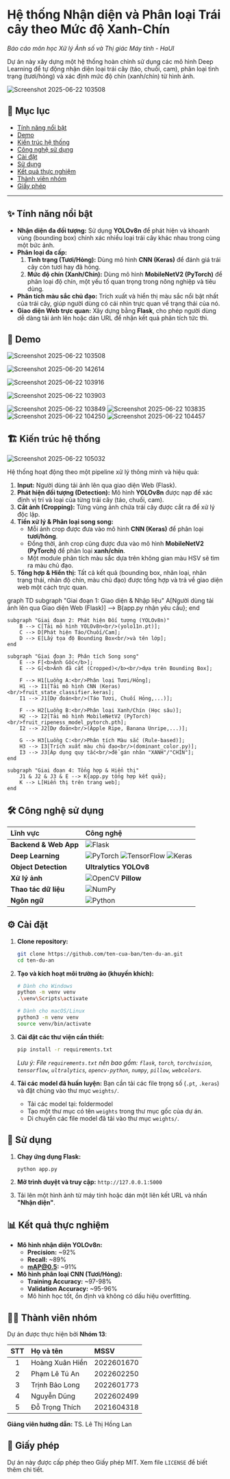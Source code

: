 # Hệ thống Nhận diện và Phân loại Trái cây theo Mức độ Xanh-Chín
*Báo cáo môn học Xử lý Ảnh số và Thị giác Máy tính - HaUI*

Dự án này xây dựng một hệ thống hoàn chỉnh sử dụng các mô hình Deep Learning để tự động nhận diện loại trái cây (táo, chuối, cam), phân loại tình trạng (tươi/hỏng) và xác định mức độ chín (xanh/chín) từ hình ảnh.

![Screenshot 2025-06-22 103508](https://github.com/user-attachments/assets/b9a9a6d2-77e5-4efd-94d2-304f2ea1faca)

## 📖 Mục lục
- [Tính năng nổi bật](#-tính-năng-nổi-bật)
- [Demo](#-demo)
- [Kiến trúc hệ thống](#-kiến-trúc-hệ-thống)
- [Công nghệ sử dụng](#️-công-nghệ-sử-dụng)
- [Cài đặt](#-cài-đặt)
- [Sử dụng](#-sử-dụng)
- [Kết quả thực nghiệm](#-kết-quả-thực-nghiệm)
- [Thành viên nhóm](#-thành-viên-nhóm)
- [Giấy phép](#-giấy-phép)

---

## ✨ Tính năng nổi bật

-   **Nhận diện đa đối tượng:** Sử dụng **YOLOv8n** để phát hiện và khoanh vùng (bounding box) chính xác nhiều loại trái cây khác nhau trong cùng một bức ảnh.
-   **Phân loại đa cấp:**
    1.  **Tình trạng (Tươi/Hỏng):** Dùng mô hình **CNN (Keras)** để đánh giá trái cây còn tươi hay đã hỏng.
    2.  **Mức độ chín (Xanh/Chín):** Dùng mô hình **MobileNetV2 (PyTorch)** để phân loại độ chín, một yếu tố quan trọng trong nông nghiệp và tiêu dùng.
-   **Phân tích màu sắc chủ đạo:** Trích xuất và hiển thị màu sắc nổi bật nhất của trái cây, giúp người dùng có cái nhìn trực quan về trạng thái của nó.
-   **Giao diện Web trực quan:** Xây dựng bằng **Flask**, cho phép người dùng dễ dàng tải ảnh lên hoặc dán URL để nhận kết quả phân tích tức thì.

## 📸 Demo
![Screenshot 2025-06-22 103508](https://github.com/user-attachments/assets/06ce0a54-0d74-4fcd-a906-7686dcc04bfd)


![Screenshot 2025-06-20 142614](https://github.com/user-attachments/assets/5b1ca941-4958-4d08-b77d-e98e7f423c49)

![Screenshot 2025-06-22 103916](https://github.com/user-attachments/assets/da9c6ef9-d601-498b-a2fa-0e95c8b04d49)

![Screenshot 2025-06-22 103903](https://github.com/user-attachments/assets/a94e5cbd-c53e-47fa-b08d-971fb7986587)

![Screenshot 2025-06-22 103849](https://github.com/user-attachments/assets/01dbbeb8-f0c1-43e2-9153-d5e507f3d508)
![Screenshot 2025-06-22 103835](https://github.com/user-attachments/assets/79318797-9773-4233-be21-f5ceef5a7a2b)
![Screenshot 2025-06-22 104250](https://github.com/user-attachments/assets/e8fe3db7-283d-48e6-9903-01dade1c087d)
![Screenshot 2025-06-22 104457](https://github.com/user-attachments/assets/794560a5-91fc-42a0-939b-307f803fddd5)



## 🏗️ Kiến trúc hệ thống
![Screenshot 2025-06-22 105032](https://github.com/user-attachments/assets/2f70a785-b581-40fb-9913-ab3180f41de3)


Hệ thống hoạt động theo một pipeline xử lý thông minh và hiệu quả:

1.  **Input:** Người dùng tải ảnh lên qua giao diện Web (Flask).
2.  **Phát hiện đối tượng (Detection):** Mô hình **YOLOv8n** được nạp để xác định vị trí và loại của từng trái cây (táo, chuối, cam).
3.  **Cắt ảnh (Cropping):** Từng vùng ảnh chứa trái cây được cắt ra để xử lý độc lập.
4.  **Tiền xử lý & Phân loại song song:**
    -   Mỗi ảnh crop được đưa vào mô hình **CNN (Keras)** để phân loại **tươi/hỏng**.
    -   Đồng thời, ảnh crop cũng được đưa vào mô hình **MobileNetV2 (PyTorch)** để phân loại **xanh/chín**.
    -   Một module phân tích màu sắc dựa trên không gian màu HSV sẽ tìm ra màu chủ đạo.
5.  **Tổng hợp & Hiển thị:** Tất cả kết quả (bounding box, nhãn loại, nhãn trạng thái, nhãn độ chín, màu chủ đạo) được tổng hợp và trả về giao diện web một cách trực quan.

graph TD
    subgraph "Giai đoạn 1: Giao diện & Nhập liệu"
        A[Người dùng tải ảnh lên qua Giao diện Web (Flask)] --> B{app.py nhận yêu cầu};
    end

    subgraph "Giai đoạn 2: Phát hiện Đối tượng (YOLOv8n)"
        B --> C[Tải mô hình YOLOv8n<br/>(yolo11n.pt)];
        C --> D[Phát hiện Táo/Chuối/Cam];
        D --> E[Lấy tọa độ Bounding Box<br/>và tên lớp];
    end

    subgraph "Giai đoạn 3: Phân tích Song song"
        E --> F[<b>Ảnh Gốc</b>];
        E --> G[<b>Ảnh đã cắt (Cropped)</b><br/>dựa trên Bounding Box];

        F --> H1[Luồng A:<br/>Phân loại Tươi/Hỏng];
        H1 --> I1[Tải mô hình CNN (Keras)<br/>fruit_state_classifier.keras];
        I1 --> J1[Dự đoán<br/>(Táo Tươi, Chuối Hỏng,...)];

        F --> H2[Luồng B:<br/>Phân loại Xanh/Chín (Học sâu)];
        H2 --> I2[Tải mô hình MobileNetV2 (PyTorch)<br/>fruit_ripeness_model_pytorch.pth];
        I2 --> J2[Dự đoán<br/>(Apple Ripe, Banana Unripe,...)];

        G --> H3[Luồng C:<br/>Phân tích Màu sắc (Rule-based)];
        H3 --> I3[Trích xuất màu chủ đạo<br/>(dominant_color.py)];
        I3 --> J3[Áp dụng quy tắc<br/>để gán nhãn "XANH"/"CHÍN"];
    end

    subgraph "Giai đoạn 4: Tổng hợp & Hiển thị"
        J1 & J2 & J3 & E --> K{app.py tổng hợp kết quả};
        K --> L[Hiển thị trên trang web];
    end
## 🛠️ Công nghệ sử dụng

| Lĩnh vực | Công nghệ |
| :--- | :--- |
| **Backend & Web App** | ![Flask](https://img.shields.io/badge/Flask-000000?style=for-the-badge&logo=flask&logoColor=white) |
| **Deep Learning** | ![PyTorch](https://img.shields.io/badge/PyTorch-%23EE4C2C.svg?style=for-the-badge&logo=PyTorch&logoColor=white) ![TensorFlow](https://img.shields.io/badge/TensorFlow-%23FF6F00.svg?style=for-the-badge&logo=TensorFlow&logoColor=white) ![Keras](https://img.shields.io/badge/Keras-%23D00000.svg?style=for-the-badge&logo=Keras&logoColor=white) |
| **Object Detection** | **Ultralytics YOLOv8** |
| **Xử lý ảnh** | ![OpenCV](https://img.shields.io/badge/OpenCV-5C3EE8?style=for-the-badge&logo=opencv&logoColor=white) **Pillow** |
| **Thao tác dữ liệu** | ![NumPy](https://img.shields.io/badge/numpy-%23013243.svg?style=for-the-badge&logo=numpy&logoColor=white) |
| **Ngôn ngữ** | ![Python](https://img.shields.io/badge/python-3670A0?style=for-the-badge&logo=python&logoColor=ffdd54) |

## ⚙️ Cài đặt

1.  **Clone repository:**
    ```bash
    git clone https://github.com/ten-cua-ban/ten-du-an.git
    cd ten-du-an
    ```

2.  **Tạo và kích hoạt môi trường ảo (khuyến khích):**
    ```bash
    # Dành cho Windows
    python -m venv venv
    .\venv\Scripts\activate

    # Dành cho macOS/Linux
    python3 -m venv venv
    source venv/bin/activate
    ```

3.  **Cài đặt các thư viện cần thiết:**
    ```bash
    pip install -r requirements.txt
    ```
    *Lưu ý: File `requirements.txt` nên bao gồm: `flask`, `torch`, `torchvision`, `tensorflow`, `ultralytics`, `opencv-python`, `numpy`, `pillow`, `webcolors`.*

4.  **Tải các model đã huấn luyện:**
    Bạn cần tải các file trọng số (`.pt`, `.keras`) và đặt chúng vào thư mục `weights/`.
    
    <!-- Hướng dẫn người dùng tải model, bạn có thể upload lên Google Drive hoặc GitHub Release -->
    -   Tải các model tại: foldermodel
    -   Tạo một thư mục có tên `weights` trong thư mục gốc của dự án.
    -   Di chuyển các file model đã tải vào thư mục `weights/`.

## 🏃 Sử dụng

1.  **Chạy ứng dụng Flask:**
    ```bash
    python app.py
    ```

2.  **Mở trình duyệt và truy cập:**
    `http://127.0.0.1:5000`

3.  Tải lên một hình ảnh từ máy tính hoặc dán một liên kết URL và nhấn **"Nhận diện"**.

## 📊 Kết quả thực nghiệm

-   **Mô hình nhận diện YOLOv8n:**
    -   **Precision:** ~92%
    -   **Recall:** ~89%
    -   **mAP@0.5:** ~91%
-   **Mô hình phân loại CNN (Tươi/Hỏng):**
    -   **Training Accuracy:** ~97-98%
    -   **Validation Accuracy:** ~95-96%
    -   Mô hình học tốt, ổn định và không có dấu hiệu overfitting.

## 👨‍💻 Thành viên nhóm
Dự án được thực hiện bởi **Nhóm 13**:

| STT | Họ và tên         | MSSV       |
|:---:|:------------------|:-----------|
| 1   | Hoàng Xuân Hiền   | 2022601670 |
| 2   | Phạm Lê Tú An     | 2022602250 |
| 3   | Trịnh Bảo Long    | 2022601773 |
| 4   | Nguyễn Dũng       | 2022602499 |
| 5   | Đỗ Trọng Thích    | 2021604318 |

**Giảng viên hướng dẫn:** TS. Lê Thị Hồng Lan

## 📄 Giấy phép

Dự án này được cấp phép theo Giấy phép MIT. Xem file `LICENSE` để biết thêm chi tiết.
